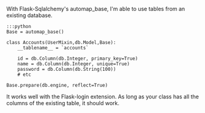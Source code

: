 
With Flask-Sqlalchemy's automap_base, I'm able to use tables from an existing database.


    :::python
    Base = automap_base()

    class Accounts(UserMixin,db.Model,Base):
        __tablename__ = `accounts`
        
        id = db.Column(db.Integer, primary_key=True)
        name = db.Column(db.Integer, unique=True)
        password = db.Column(db.String(100))
        # etc 
        
    Base.prepare(db.engine, reflect=True)


It works well with the Flask-login extension. As long as your class has all the columns of the existing table, it should work.

